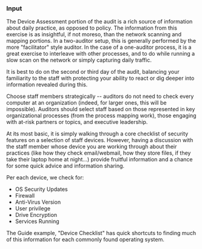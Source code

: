 ### Input

The Device Assessment portion of the audit is a rich source of information about daily practice, as opposed to policy.  The information from this exercise is as insightful, if not moreso, than the network scanning and mapping portions.  In a two-auditor setup, this is generally performed by the more "facilitator" style auditor.  In the case of a one-auditor process, it is a great exercise to interleave with other processes, and to do while running a slow scan on the network or simply capturing daily traffic.

It is best to do on the second or third day of the audit, balancing your familiarity to the staff with protecting your ability to react or dig deeper into information revealed during this.

Choose staff members strategically -- auditors do not need to check every computer at an organization (indeed, for larger ones, this will be impossible).  Auditors should select staff based on those represented in key organizational processes (from the process mapping work), those engaging with at-risk partners or topics, and executive leadership.

At its most basic, it is simply walking through a core checklist of security features on a selection of staff devices.  However, having a discussion with the staff member whose device you are working through about their practices (like how they check email/webmail, how they store files, if they take their laptop home at night...) provide fruitful information and a chance for some quick advice and information sharing.

Per each device, we check for:

 * OS Security Updates
 * Firewall
 * Anti-Virus Version
 * User privilege
 * Drive Encryption
 * Services Running

 The Guide example, "Device Checklist" has quick shortcuts to finding much of this information for each commonly found operating system.
